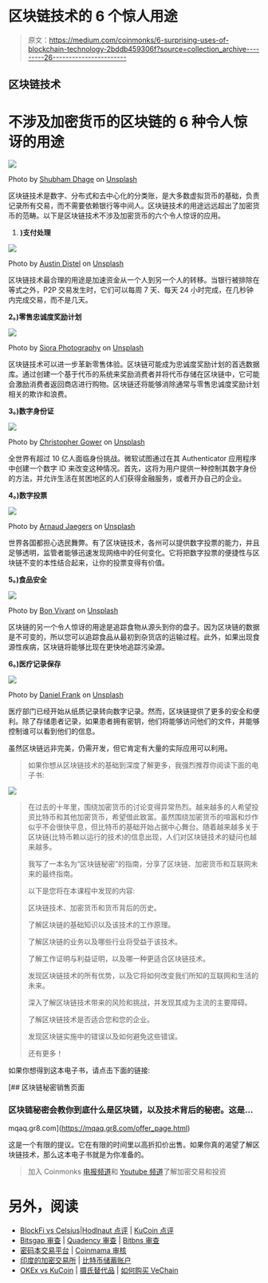 # 区块链技术的 6 个惊人用途

> 原文：<https://medium.com/coinmonks/6-surprising-uses-of-blockchain-technology-2bddb459306f?source=collection_archive---------26----------------------->

## 区块链技术

# 不涉及加密货币的区块链的 6 种令人惊讶的用途

![](img/72191ae533eed9fe256498b5a69d0580.png)

Photo by [Shubham Dhage](https://unsplash.com/@theshubhamdhage?utm_source=medium&utm_medium=referral) on [Unsplash](https://unsplash.com?utm_source=medium&utm_medium=referral)

区块链技术是数字、分布式和去中心化的分类账，是大多数虚拟货币的基础，负责记录所有交易，而不需要依赖银行等中间人。区块链技术的用途远远超出了加密货币的范畴。以下是区块链技术不涉及加密货币的六个令人惊讶的应用。

1.  **)支付处理**

![](img/4033591ebeae933ca31dc9ca162a9552.png)

Photo by [Austin Distel](https://unsplash.com/@austindistel?utm_source=medium&utm_medium=referral) on [Unsplash](https://unsplash.com?utm_source=medium&utm_medium=referral)

区块链技术最合理的用途是加速资金从一个人到另一个人的转移。当银行被排除在等式之外，P2P 交易发生时，它们可以每周 7 天、每天 24 小时完成，在几秒钟内完成交易，而不是几天。

**2。)零售忠诚度奖励计划**

![](img/9d374c377ab169300729688c765fc642.png)

Photo by [Siora Photography](https://unsplash.com/@siora18?utm_source=medium&utm_medium=referral) on [Unsplash](https://unsplash.com?utm_source=medium&utm_medium=referral)

区块链技术可以进一步革新零售体验。区块链可能成为忠诚度奖励计划的首选数据库。通过创建一个基于代币的系统来奖励消费者并将代币存储在区块链中，它可能会激励消费者返回商店进行购物。区块链还将能够消除通常与零售忠诚度奖励计划相关的欺诈和浪费。

**3。)数字身份证**

![](img/ff0207a17a9d4c8c18899fbfcc10d2e8.png)

Photo by [Christopher Gower](https://unsplash.com/@cgower?utm_source=medium&utm_medium=referral) on [Unsplash](https://unsplash.com?utm_source=medium&utm_medium=referral)

全世界有超过 10 亿人面临身份挑战。微软试图通过在其 Authenticator 应用程序中创建一个数字 ID 来改变这种情况。首先，这将为用户提供一种控制其数字身份的方法，并允许生活在贫困地区的人们获得金融服务，或者开办自己的企业。

**4。)数字投票**

![](img/630507596e2649aeb6db9fc699c59cea.png)

Photo by [Arnaud Jaegers](https://unsplash.com/@ajaegers?utm_source=medium&utm_medium=referral) on [Unsplash](https://unsplash.com?utm_source=medium&utm_medium=referral)

世界各国都担心选民舞弊。有了区块链技术，各州可以提供数字投票的能力，并且足够透明，监管者能够迅速发现网络中的任何变化。它将把数字投票的便捷性与区块链不变的本性结合起来，让你的投票变得有价值。

**5。)食品安全**

![](img/0c805c87befe551306a0e14548ded011.png)

Photo by [Bon Vivant](https://unsplash.com/@bonvivant?utm_source=medium&utm_medium=referral) on [Unsplash](https://unsplash.com?utm_source=medium&utm_medium=referral)

区块链的另一个令人惊讶的用途是追踪食物从源头到你的盘子。因为区块链的数据是不可变的，所以您可以追踪食品从最初到杂货店的运输过程。此外，如果出现食源性疾病，区块链将能够比现在更快地追踪污染源。

**6。)医疗记录保存**

![](img/1f56acfbf893e3d922688706d95ca24a.png)

Photo by [Daniel Frank](https://unsplash.com/@fr3nks?utm_source=medium&utm_medium=referral) on [Unsplash](https://unsplash.com?utm_source=medium&utm_medium=referral)

医疗部门已经开始从纸质记录转向数字记录。然而，区块链提供了更多的安全和便利。除了存储患者记录，如果患者拥有密钥，他们将能够访问他们的文件，并能够控制谁可以看到他们的信息。

虽然区块链远非完美，仍需开发，但它肯定有大量的实际应用可以利用。

> 如果你想从区块链技术的基础到深度了解更多，我强烈推荐你阅读下面的电子书:

![](img/fae012d81c3749ab05d5f323bf7b2d6f.png)

> 在过去的十年里，围绕加密货币的讨论变得异常热烈。越来越多的人希望投资比特币和其他加密货币，希望借此致富。虽然围绕加密货币的喧嚣和炒作似乎不会很快平息，但比特币的基础开始占据中心舞台。随着越来越多关于区块链(比特币赖以运行的技术)的信息出现，人们对区块链技术的疑问也越来越多。
> 
> 我写了一本名为“区块链秘密”的指南，分享了区块链、加密货币和互联网未来的最终指南。
> 
> 以下是您将在本课程中发现的内容:
> 
> 区块链技术、加密货币和货币背后的历史。
> 
> 了解区块链的基础知识以及该技术的工作原理。
> 
> 了解区块链的业务以及哪些行业将受益于该技术。
> 
> 了解工作证明与利益证明，以及哪一种更适合区块链技术。
> 
> 发现区块链技术的所有优势，以及它将如何改变我们所知的互联网和生活的未来。
> 
> 深入了解区块链技术带来的风险和挑战，并发现其成为主流的主要障碍。
> 
> 了解区块链技术是否适合您和您的企业。
> 
> 发现区块链实施中的错误以及如何避免这些错误。
> 
> 还有更多！

如果你想得到这本电子书，请点击下面的链接:

[](https://mqaq.gr8.com/offer_page.html) [## 区块链秘密销售页面

### 区块链秘密会教你到底什么是区块链，以及技术背后的秘密。这是…

mqaq.gr8.com](https://mqaq.gr8.com/offer_page.html) 

这是一个有限的提议。它在有限的时间里以高折扣价出售。如果你真的渴望了解区块链技术，那么这本电子书就是为你准备的。

> 加入 Coinmonks [电报频道](https://t.me/coincodecap)和 [Youtube 频道](https://www.youtube.com/c/coinmonks/videos)了解加密交易和投资

# 另外，阅读

*   [BlockFi vs Celsius](/coinmonks/blockfi-vs-celsius-vs-hodlnaut-8a1cc8c26630)|[Hodlnaut 点评](/coinmonks/hodlnaut-review-best-way-to-hodl-is-to-earn-interest-on-your-bitcoin-6658a8c19edf) | [KuCoin 点评](https://coincodecap.com/kucoin-review)
*   [Bitsgap 审查](/coinmonks/bitsgap-review-a-crypto-trading-bot-that-makes-easy-money-a5d88a336df2) | [Quadency 审查](/coinmonks/quadency-review-a-crypto-trading-automation-platform-3068eaa374e1) | [Bitbns 审查](/coinmonks/bitbns-review-38256a07e161)
*   [密码本交易平台](/coinmonks/top-10-crypto-copy-trading-platforms-for-beginners-d0c37c7d698c) | [Coinmama 审核](/coinmonks/coinmama-review-ace5641bde6e)
*   [印度的加密交易所](/coinmonks/bitcoin-exchange-in-india-7f1fe79715c9) | [比特币储蓄账户](/coinmonks/bitcoin-savings-account-e65b13f92451)
*   [OKEx vs KuCoin](https://coincodecap.com/okex-kucoin) | [摄氏替代品](https://coincodecap.com/celsius-alternatives) | [如何购买 VeChain](https://coincodecap.com/buy-vechain)